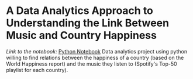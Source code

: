 # A Data Analytics Approach to Understanding the Link Between Music and Country Happiness

*Link to the notebook:* [Python Notebook](music-happiness.ipynb)
Data analytics project using python willing to find relations between the happiness of a country (based on the World Happiness report) and the music they listen to (Spotify's Top-50 playlist for each country).
